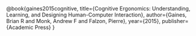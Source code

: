 @book{gaines2015cognitive,
  title={Cognitive Ergonomics: Understanding, Learning, and Designing Human-Computer Interaction},
  author={Gaines, Brian R and Monk, Andrew F and Falzon, Pierre},
  year={2015},
  publisher={Academic Press}
}